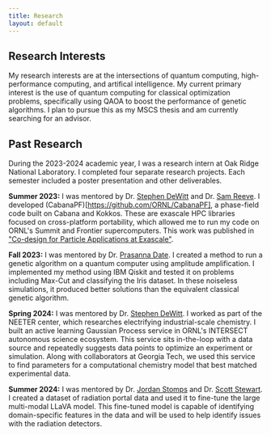 ```yaml
---
title: Research 
layout: default
---
```


## Research Interests

My research interests are at the intersections of quantum computing, high-performance computing, and artifical intelligence.  My current primary interest is the use of quantum computing for classical optimization problems, specifically using QAOA to boost the performance of genetic algorithms.  I plan to pursue this as my MSCS thesis and am currently searching for an advisor.

## Past Research

During the 2023-2024 academic year, I was a research intern at Oak Ridge National Laboratory.  I completed four separate research projects.  Each semester included a poster presentation and other deliverables.

**Summer 2023:** I was mentored by Dr. [Stephen DeWitt](https://www.ornl.gov/staff-profile/stephen-dewitt) and Dr. [Sam Reeve](https://www.ornl.gov/staff-profile/samuel-t-reeve). I developed (CabanaPF)[https://github.com/ORNL/CabanaPF], a phase-field code built on Cabana and Kokkos. These are exascale HPC libraries focused on cross-platform portability, which allowed me to run my code on ORNL's Summit and Frontier supercomputers. This work was published in ["Co-design for Particle Applications at Exascale"](https://ieeexplore.ieee.org/abstract/document/10490005).

**Fall 2023:** I was mentored by Dr. [Prasanna Date](https://www.ornl.gov/staff-profile/prasanna-date).  I created a method to run a genetic algorithm on a quantum computer using amplitude amplification.  I implemented my method using IBM Qiskit and tested it on problems including Max-Cut and classifying the Iris dataset.  In these noiseless simulations, it produced better solutions than the equivalent classical genetic algorithm.

**Spring 2024:** I was mentored by Dr. [Stephen DeWitt](https://www.ornl.gov/staff-profile/stephen-dewitt).  I worked as part of the NEETER center, which researches electrifying industrial-scale chemistry.  I built an active learning Gaussian Process service in ORNL's INTERSECT autonomous science ecosystem.  This service sits in-the-loop with a data source and repeatedly suggests data points to optimize an experiment or simulation.  Along with collaborators at Georgia Tech, we used this service to find parameters for a computational chemistry model that best matched experimental data.

**Summer 2024:** I was mentored by Dr. [Jordan Stomps](https://www.ornl.gov/staff-profile/jordan-r-stomps) and Dr. [Scott Stewart](https://www.ornl.gov/staff-profile/scott-l-stewart).  I created a dataset of radiation portal data and used it to fine-tune the large multi-modal LLaVA model.  This fine-tuned model is capable of identifying domain-specific features in the data and will be used to help identify issues with the radiation detectors.

